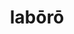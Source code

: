 ---
title: labōrō
meaning: to work
ch: 3
pos: verb
secondppstem: labōr
infend: āre
infhyph: -āre
conjugation: first
---
